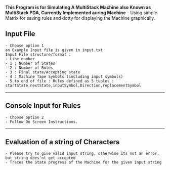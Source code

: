 **This Program is for Simulating A MultiStack Machine also Known as MultiStack PDA, Currently Implemented auring Machine**
	- Using simple Matrix for saving rules and dotty for displaying the Machine graphically.

## Input File

	- Choose option 1
	an Example Input file is given in input.txt
	Input File structure/format :
	- Line number
	- 1 : Number of States
	- 2 : Number of Rules
	- 3 : Final state/Accepting state
	- 4 : Machine Tape Symbols (including input symbols)
	- 5 to end of file : Rules defined as 5 tuples : startState,nextState,inputSymbol,Direction,replacementSymbol
---

## Console Input for Rules

	- Choose option 2
	- Follow On Screen Instructions.
---

## Evaluation of a string of Characters

	- Please try to give valid input string, otherwise its not an error, but string does'nt get accepted
	- Traces the State progress of the Machine for the given input string
